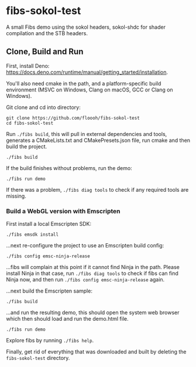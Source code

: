 # fibs-sokol-test

A small Fibs demo using the sokol headers, sokol-shdc for shader compilation and
the STB headers.

## Clone, Build and Run

First, install Deno: https://docs.deno.com/runtime/manual/getting_started/installation.

You'll also need cmake in the path, and a platform-specific build environment
(MSVC on Windows, Clang on macOS, GCC or Clang on Windows).

Git clone and cd into directory:

```
git clone https://github.com/floooh/fibs-sokol-test
cd fibs-sokol-test
```

Run `./fibs build`, this will pull in external dependencies and tools, generates a CMakeLists.txt
and CMakePresets.json file, run cmake and then build the project.

```
./fibs build
```

If the build finishes without problems, run the demo:

```
./fibs run demo
```

If there was a problem, `./fibs diag tools` to check if any required tools are missing.

### Build a WebGL version with Emscripten

First install a local Emscripten SDK:

```
./fibs emsdk install
```

...next re-configure the project to use an Emscripten build config:

```
./fibs config emsc-ninja-release
```

...fibs will complain at this point if it cannot find Ninja in the path. Please
install Ninja in that case, run `./fibs diag tools` to check if fibs can find
Ninja now, and then run `./fibs config emsc-ninja-release` again.

...next build the Emscripten sample:

```
./fibs build
```

...and run the resulting demo, this should open the system web browser which
then should load and run the demo.html file.

```
./fibs run demo
```

Explore fibs by running `./fibs help`.

Finally, get rid of everything that was downloaded and built by deleting
the `fibs-sokol-test` directory.
